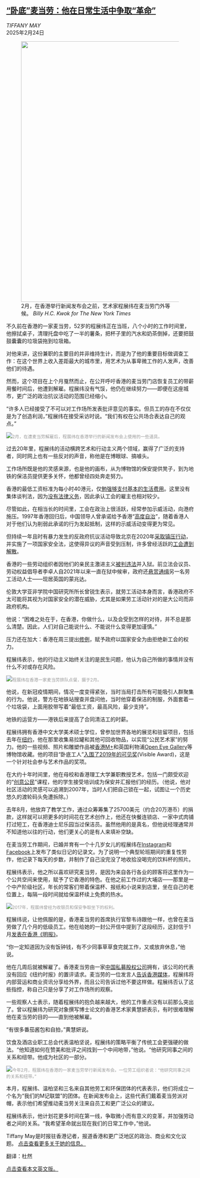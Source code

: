 <!--1740391621000-->
[“卧底”麦当劳：他在日常生活中争取“革命”](https://cn.nytimes.com/culture/20250224/hong-kong-artist-workplace-activism/)
------

<address>TIFFANY MAY</address><time pudate="2025-02-24 05:39:30" datetime="2025-02-24 05:39:30">2025年2月24日</time><figure><img src="https://images.weserv.nl/?url=static01.nyt.com/images/2025/02/14/multimedia/00hongkong-artist-01-zjhl-promo/00hongkong-artist-01-zjhl-master1050.jpg" width="1050" height="700"><figcaption>2月，在香港举行新闻发布会之前，艺术家程展纬在麦当劳门外等候。 <cite>Billy H.C. Kwok for The New York Times</cite></figcaption></figure><section><p>不久前在香港的一家麦当劳，52岁的程展纬正在当班，八个小时的工作时间里，他擦拭桌子，清理托盘中吃了一半的薯条，把杯子里的汽水和奶茶倒掉，还要把鼓鼓囊囊的垃圾袋拖到垃圾箱。</p><p>对他来讲，这份兼职的主要目的并非维持生计，而是为了他的重要目标做调查工作：在这个世界上收入差距最大的城市里，用艺术为从事卑微工作的人发声，改善他们的待遇。</p><p>然而，这个项目在上个月戛然而止，在公开呼吁香港的麦当劳门店恢复员工的带薪用餐时间后，他遭到解雇。程展纬没有气馁，他仍在继续努力——即便在这座城市，更广泛的政治抗议活动的范围已经缩小。</p><p>“许多人已经接受了不可以对工作场所发表批评意见的事实。但员工的存在不仅仅是为了创造利润，”程展纬在接受采访时说。“我们有权在公共场合表达自己的观点。”</p><p><img src="https://images.weserv.nl/?url=static01.nyt.com/images/2025/02/14/multimedia/00hongkong-artist-02-kfcv/00hongkong-artist-02-kfcv-master1050.jpg"><small style="color: #999;">2月，在遭麦当劳解雇后，程展纬在香港举行的新闻发布会上使用的一些道具。</small></p><p>过去20年里，程展纬的活动横跨艺术和行动主义两个领域，赢得了广泛的支持者，同时网上也有一些反对的声音，称他是在博眼球、搞噱头。</p><p>工作场所既是他的灵感来源，也是他的画布，从为博物馆的保安提供凳子，到为地铁的保洁员提供更多关怀，他都曾经四处奔走努力。</p><p>香港的最低工资标准为每小时40港元，仅<a rel="noopener noreferrer" target="_blank" href="https://www.oxfam.org.hk/en/blog/Responding-to-myths-about-the-minimum-wage#:~:text=On%20average%2C%20a%20full%2Dtime,would%20have%20received%20through%20CSSA." title="Link: https://www.oxfam.org.hk/en/blog/Responding-to-myths-about-the-minimum-wage#:~:text=On%20average%2C%20a%20full%2Dtime,would%20have%20received%20through%20CSSA.">勉强够支付基本的生活费用</a>。这里没有集体谈判法，因为<a rel="noopener noreferrer" target="_blank" href="https://iclg.com/practice-areas/employment-and-labour-laws-and-regulations/hong-kong">没有法律义务</a>，因此承认工会的雇主也相对较少。</p><p>尽管如此，在相当长的时间里，工会在政治上很活跃，经常参加示威活动，向港府施压。1997年香港回归后，中国领导人曾承诺给予香港“<a rel="noopener noreferrer" target="_blank" href="https://www.basiclaw.gov.hk/en/basiclaw/chapter1.html">高度自治</a>”，随着香港人对于他们认为削弱此承诺的行为发起抵制，这样的示威活动变得更为常见。</p><p>但持续一年且时有暴力发生的反政府抗议活动导致北京在2020年<a href="https://www.nytimes.com/2020/07/31/world/asia/hong-kong-election-national-security-law.html">采取镇压行动</a>，并实施了一项国家安全法，这使得异议的声音受到压制，许多曾经活跃的<a href="https://www.nytimes.com/2021/10/24/world/asia/hong-kong-civil-society.html" title="Link: https://www.nytimes.com/2021/10/24/world/asia/hong-kong-civil-society.html">工会遭到解散</a>。</p><p>香港的一些劳动组织者因他们的亲民主激进主义<a rel="noopener noreferrer" target="_blank" href="https://www.ifj.org/media-centre/news/detail/category/press-releases/article/hong-kong-unionists-and-former-journalists-jailed-in-national-security-trial">被判违法</a>并入狱。前立法会议员、劳动权益倡导者李卓人自2021年以来一直在狱中候审，政府还<a href="https://www.nytimes.com/2023/07/04/world/asia/hong-kong-bounties-dissidents.html" title="Link: https://www.nytimes.com/2023/07/04/world/asia/hong-kong-bounties-dissidents.html">悬赏通缉</a>另一名劳工活动人士——现居英国的蒙兆达。</p><p>伦敦大学亚非学院中国研究所所长曾锐生表示，就劳工活动本身而言，香港政府不太可能将其视为对国家安全的潜在威胁，尤其是如果劳工活动针对的是大公司而非政府机构。</p><p>他说：“困难之处在于，在香港，你做什么，以及会受到怎样的对待，并不总是那么清楚。因此，人们对自己能说什么、不能说什么变得更加谨慎。”</p><p>压力还在加大：香港在周三提出<a rel="noopener noreferrer" target="_blank" href="https://www.legco.gov.hk/yr2025/english/panels/mp/papers/mp20250224cb1-230-5-e.pdf">修例</a>，赋予政府以国家安全为由拒绝新工会的权力。</p><p>程展纬表示，他的行动主义始终关注的是民生问题，他认为自己所做的事情并没有什么不对或存在风险。</p><p><img src="https://images.weserv.nl/?url=static01.nyt.com/images/2025/02/14/multimedia/00hongkong-artist-02-zjhl/00hongkong-artist-02-zjhl-master1050.jpg"><small style="color: #999;">程展纬在香港一家麦当劳排队点餐，摄于2月。</small></p><p>他说，在新冠疫情期间，情况一度变得紧张，当时当局打击所有可能吸引人群聚集的行为。他说，警方在地铁站搜查并盘问他，当时他穿着保洁的制服，外面套着一个垃圾袋，上面用胶带写着“最低工资，最高风险，最少支持”。</p><p>地铁的运营方——港铁后来提高了合同清洁工的时薪。</p><p>程展纬拥有香港中文大学美术硕士学位，曾参加世界各地的展览和驻留项目，包括去年在<a rel="noopener noreferrer" target="_blank" href="https://www.asianculturalcouncil.org/about-acc/stories/a-conversation-with-luke-ching">纽约</a>，他在那里收集易拉罐和其他可回收物品，以实现“公民艺术家”的努力。他的一些视频、照片和雕塑作品被<a rel="noopener noreferrer" target="_blank" href="https://www.mplus.org.hk/en/collection/makers/luke-ching-chin-wai/">香港M+</a>和英国利物浦<a rel="noopener noreferrer" target="_blank" href="https://openeye.org.uk/luke-ching-culture-shifts/">Open Eye Gallery</a>等博物馆收藏。他的项目“卧底工人”<a rel="noopener noreferrer" target="_blank" href="https://www.visibleproject.org/text-4/luke-chings-undercover-worker/">入围了2019年的可见奖</a>(Visible Award)，这是一个针对社会参与艺术作品的奖项。</p><p>在大约十年时间里，他在母校和香港理工大学兼职教授艺术，包括一门颇受欢迎的“<a rel="noopener noreferrer" target="_blank" href="https://ol.mingpao.com/ldy/cultureleisure/culture/20230226/1677350033379/%E5%89%B5%E6%84%8F%E5%85%AC%E6%B0%91-%E6%88%91%E5%80%91%E9%83%BDcosplay">创意公民</a>”课程，他的学生接受培训成为保安并汇报他们的经历。（他说，他对社区活动的灵感可以追溯到2007年，当时人们把自己锁在一起，试图让一个历史悠久的渡轮码头免遭拆除。）</p><p>去年8月，他放弃了教学工作，通过众筹筹集了25700美元（约合20万港币）的捐款，这样就可以把更多的时间花在艺术创作上，他还在快餐连锁店、一家中式肉铺打过短工，在香港迪士尼乐园当过保洁员。虽然他用的是真名，但他说经理通常并不知道他以往的行动，他们更关心的是有人来填补空缺。</p><p>在麦当劳工作期间，已婚并育有一个十几岁女儿的程展纬在<a rel="noopener noreferrer" target="_blank" href="https://www.instagram.com/lukechinghk/">Instagram</a>和<a rel="noopener noreferrer" target="_blank" href="https://www.facebook.com/ching.c.wai.9">Facebook</a>上发布了类似日记的记录文。为了说明一个典型轮班期间的重复性劳作，他记录下每天的步数，并制作了自己没完没了地收拾没喝完的饮料杯的照片。</p><p>程展纬表示，他之所以喜欢研究麦当劳，是因为来自各行各业的顾客将这里作为一个公共空间来使用，赋予了它香港的特色。在他之前工作过的大埔店——那里是一个中产阶级社区，年长的常客们带着保温杯、报纸和小说来到店里，坐在自己的老位置上，每隔一段时间就给保温杯续上免费的热水。</p><p><img src="https://images.weserv.nl/?url=static01.nyt.com/images/2025/02/14/multimedia/00hongkong-artist-03-zjhl/00hongkong-artist-03-zjhl-master1050.jpg"><small style="color: #999;">2017年，程展纬曾经为收银员和保安争取坐下的权利。</small></p><p>程展纬说，让他佩服的是，香港麦当劳的首席执行官黎韦诗跟他一样，也曾在麦当劳做了几个月的低级员工。他在给她的一封公开信中提到了这段经历，这封信于1月<a rel="noopener noreferrer" target="_blank" href="https://ol.mingpao.com/ldy/cultureleisure/culture/20250119/1737220602680/%E5%9C%96%E6%96%87%E5%9F%8E%E5%B8%82-%E7%B5%A6%E9%BA%A5%E7%95%B6%E5%8B%9Eceo%E7%9A%84cold-call%E4%BF%A1%EF%BC%88%E9%A3%AF%E9%90%98%E7%AF%87%EF%BC%89">发表在香港《明报》</a>。</p><p>“你一定知道因为没有饭钟钱，有不少同事草草食完就工作，又或放弃休息，”他说。</p><p>他在几周后就被解雇了。香港麦当劳由一家<a rel="noopener noreferrer" target="_blank" href="https://www.reuters.com/business/retail-consumer/citic-sell-stake-mcdonalds-china-hong-kong-business-4303-mln-2024-10-21/">中国私募股权公司</a>拥有，该公司的代表没有回应《纽约时报》的置评请求。麦当劳的一位发言人<a rel="noopener noreferrer" target="_blank" href="https://hongkongfp.com/2025/01/27/hong-kong-artist-luke-ching-fired-by-mcdonalds-after-calling-for-mealtime-pay-to-be-reinstated/#:~:text=McDonald's%20Hong%20Kong%20abolished%20a,hour%20of%20wages%20was%20deducted.">告诉香港媒体</a>，程展纬将内部营运和商业资讯分享给外界，而且公司告诉过他不要这样做。程展纬否认了这些指控，称自己只是分享了对工作场所的观察。</p><p>一些观察人士表示，随着程展纬的抱负越来越大，他的工作重点没有以前那么突出了。曾以程展纬为研究对象撰写博士论文的香港艺术家黄慧妍表示，有时很难理解他在麦当劳的目的——直到他被解雇。</p><p>“有很多番茄酱包和自拍，”黄慧妍说。</p><p>饮食及酒店业职工总会代表温柏坚说，程展纬的策略平衡了传统工会更强硬的做法。“他知道如何在赞美和批评之间找到一个中间地带，”他说。“他研究同事之间的关系和纽带。他成为社区的一部分。</p><p><img src="https://images.weserv.nl/?url=static01.nyt.com/images/2025/02/14/multimedia/00hongkong-artist-03-kfcv/00hongkong-artist-03-kfcv-master1050.jpg"><small style="color: #999;">今年2月，程展纬在香港的一家麦当劳举行新闻发布会。一位劳工组织者说：“他研究同事之间的关系和纽带。”</small></p><p>本月，程展纬、温柏坚和三名来自其他劳工和环保团体的代表表示，他们将成立一个名为“我们的M记联盟”的团体。在新闻发布会上，这些代表们戴着麦当劳派对帽，表示他们希望推动麦当劳关注来自员工和更广泛公众的建议。</p><p>程展纬表示，他计划花更多时间在第一线，争取微小而有意义的变革，并加强劳动者之间的关系。“我希望革命就出现在我们的日常工作中，”他说。</p></section><footer><p>Tiffany May是时报驻香港记者，报道香港和更广泛地区的政治、商业和文化议题。 <a rel="nofollow" target="_blank" href="https://www.nytimes.com/by/tiffany-may">点击查看更多关于她的信息。</a></p><p>翻译：杜然</p><p><a rel="nofollow" target="_blank" href="https://www.nytimes.com/2025/02/21/world/asia/hong-kong-artist-workplace-activism.html">点击查看本文英文版。</a></p></footer>
